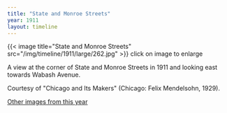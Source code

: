 ```yaml
---
title: "State and Monroe Streets"
year: 1911
layout: timeline
---
```


{{< image title="State and Monroe Streets" src="/img/timeline/1911/large/262.jpg" >}}
click on image to enlarge

A view at the corner of State and Monroe Streets in 1911 and looking east towards Wabash Avenue. 

Courtesy of "Chicago and Its Makers" (Chicago: Felix Mendelsohn, 1929).

[Other images from this year](/historical/timeline/1911)